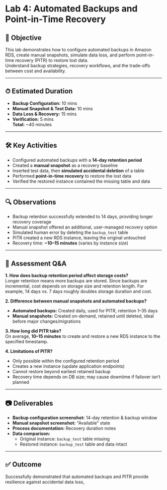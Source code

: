 # Lab 4: Automated Backups and Point-in-Time Recovery

## 🎯 Objective

This lab demonstrates how to configure automated backups in Amazon RDS, create manual snapshots, simulate data loss, and perform point-in-time recovery (PITR) to restore lost data.  
Understand backup strategies, recovery workflows, and the trade-offs between cost and availability.

---

## ⏱ Estimated Duration

- **Backup Configuration:** 10 mins  
- **Manual Snapshot & Test Data:** 10 mins  
- **Data Loss & Recovery:** 15 mins  
- **Verification:** 5 mins  
**Total:** ~40 minutes

---

## 🛠 Key Activities

- Configured automated backups with a **14-day retention period**
- Created a **manual snapshot** as a recovery baseline
- Inserted test data, then **simulated accidental deletion** of a table
- Performed **point-in-time recovery** to restore the lost data
- Verified the restored instance contained the missing table and data

---

## 🔍 Observations

- Backup retention successfully extended to 14 days, providing longer recovery coverage
- Manual snapshot offered an additional, user-managed recovery option
- Simulated human error by deleting the `backup_test` table
- PITR created a new RDS instance, leaving the original untouched
- Recovery time: **~10–15 minutes** (varies by instance size)

---

## 🧠 Assessment Q&A

**1. How does backup retention period affect storage costs?**  
Longer retention means more backups are stored. Since backups are incremental, cost depends on storage size and retention length. For example, 14 days vs. 7 days roughly doubles storage duration and cost.

**2. Difference between manual snapshots and automated backups?**  
- **Automated backups:** Created daily, used for PITR, retention 1–35 days  
- **Manual snapshots:** Created on-demand, retained until deleted, ideal before major changes/migrations

**3. How long did PITR take?**  
On average, **10–15 minutes** to create and restore a new RDS instance to the specified timestamp.

**4. Limitations of PITR?**  
- Only possible within the configured retention period  
- Creates a new instance (update application endpoints)  
- Cannot restore beyond earliest retained backup  
- Recovery time depends on DB size; may cause downtime if failover isn’t planned

---

## 📷 Deliverables

- **Backup configuration screenshot:** 14-day retention & backup window
- **Manual snapshot screenshot:** "Available" state
- **Process documentation:** Recovery duration notes
- **Data comparison:**  
  - Original instance: `backup_test` table missing  
  - Restored instance: `backup_test` table and data intact

---

## ✅ Outcome

Successfully demonstrated that automated backups and PITR provide resilience against accidental data loss,